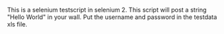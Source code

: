 This is a selenium testscript in selenium 2. This script will post a string "Hello World" in your wall. Put the username and password in the testdata xls file.
